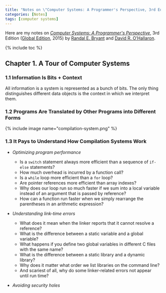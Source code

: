 ```yaml
---
title: "Notes on \"Computer Systems: A Programmer's Perspective, 3rd Edition\""
categories: [Notes]
tags: [computer systems]
---
```


Here are my notes on [*Computer Systems: A Programmer's Perspective*](https://csapp.cs.cmu.edu/), 3rd Edition ([Global Edition](https://www.amazon.com/dp/1292101768), 2015) by [Randal E. Bryant](http://www.cs.cmu.edu/~bryant) and [David R. O’Hallaron](http://www.cs.cmu.edu/~droh).

{% include toc %}

## Chapter 1. A Tour of Computer Systems

### 1.1 Information Is Bits + Context

All information is a system is represented as a bunch of bits. The only thing distinguishes different data objects is the context in which we interpret them.

### 1.2 Programs Are Translated by Other Programs into Different Forms

{% include image name="compilation-system.png" %}

### 1.3 It Pays to Understand How Compilation Systems Work

- *Optimizing program performance*

    - Is a `switch` statement always more efficient than a sequence of `if-else` statements? 
    - How much overhead is incurred by a function call? 
    - Is a `while` loop more efficient than a `for` loop? 
    - Are pointer references more efficient than array indexes? 
    - Why does our loop run so much faster if we sum into a local variable instead of an argument that is passed by reference? 
    - How can a function run faster when we simply rearrange the parentheses in an arithmetic expression?

- *Understanding link-time errors*

    - What does it mean when the linker reports that it cannot resolve a reference? 
    - What is the difference between a static variable and a global variable? 
    - What happens if you define two global variables in different C files with the same name? 
    - What is the difference between a static library and a dynamic library?
    - Why does it matter what order we list libraries on the command line? 
    - And scariest of all, why do some linker-related errors not appear until run time?

- *Avoiding security holes*

